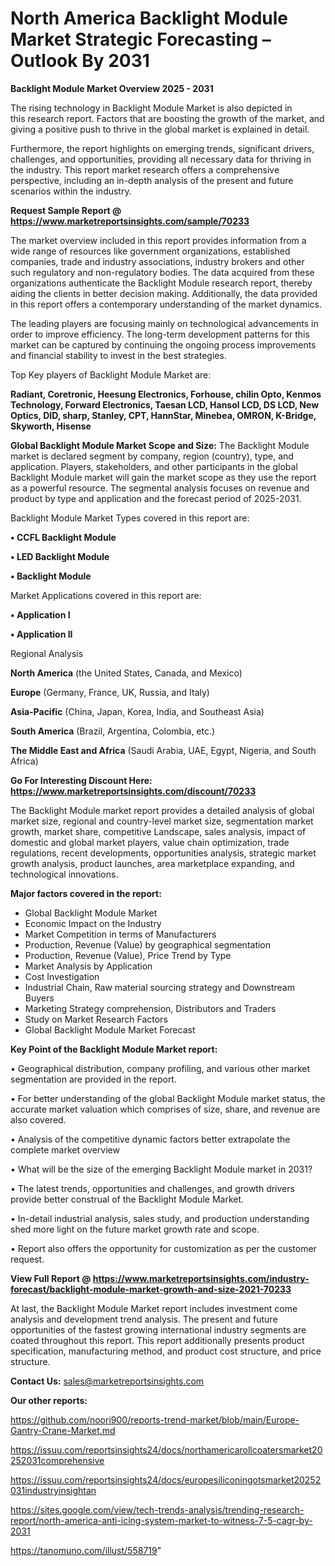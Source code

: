 # North America Backlight Module Market Strategic Forecasting – Outlook By 2031

<Strong> Backlight Module Market Overview 2025 - 2031</strong>

The rising technology in Backlight Module Market is also depicted in this research report. Factors that are boosting the growth of the market, and giving a positive push to thrive in the global market is explained in detail.

Furthermore, the report highlights on emerging trends, significant drivers, challenges, and opportunities, providing all necessary data for thriving in the industry. This report market research offers a comprehensive perspective, including an in-depth analysis of the present and future scenarios within the industry.

<strong>Request Sample Report @ <a href=https://www.marketreportsinsights.com/sample/70233>https://www.marketreportsinsights.com/sample/70233</a></strong>

The market overview included in this report provides information from a wide range of resources like government organizations, established companies, trade and industry associations, industry brokers and other such regulatory and non-regulatory bodies. The data acquired from these organizations authenticate the Backlight Module research report, thereby aiding the clients in better decision making. Additionally, the data provided in this report offers a contemporary understanding of the market dynamics.

The leading players are focusing mainly on technological advancements in order to improve efficiency. The long-term development patterns for this market can be captured by continuing the ongoing process improvements and financial stability to invest in the best strategies.

Top Key players of Backlight Module Market are:

<strong>Radiant, Coretronic, Heesung Electronics, Forhouse, chilin Opto, Kenmos Technology, Forward Electronics, Taesan LCD, Hansol LCD, DS LCD, New Optics, DID, sharp, Stanley, CPT, HannStar, Minebea, OMRON, K-Bridge, Skyworth, Hisense</strong>

<strong><b>Global Backlight Module Market Scope and Size:</b></strong>
The Backlight Module market is declared segment by company, region (country), type, and application. Players, stakeholders, and other participants in the global Backlight Module market will gain the market scope as they use the report as a powerful resource. The segmental analysis focuses on revenue and product by type and application and the forecast period of 2025-2031.

Backlight Module Market Types covered in this report are:

<strong>• CCFL Backlight Module

• LED Backlight Module

• Backlight Module</strong>

Market Applications covered in this report are:

<strong>• Application I

• Application II</strong> 

Regional Analysis

<strong>North America</strong> (the United States, Canada, and Mexico)

<strong>Europe</strong> (Germany, France, UK, Russia, and Italy)

<strong>Asia-Pacific</strong> (China, Japan, Korea, India, and Southeast Asia)

<strong>South America</strong> (Brazil, Argentina, Colombia, etc.)

<strong>The Middle East and Africa</strong> (Saudi Arabia, UAE, Egypt, Nigeria, and South Africa)

<strong>Go For Interesting Discount Here: <a href=https://www.marketreportsinsights.com/discount/70233>https://www.marketreportsinsights.com/discount/70233</a></strong>

The Backlight Module market report provides a detailed analysis of global market size, regional and country-level market size, segmentation market growth, market share, competitive Landscape, sales analysis, impact of domestic and global market players, value chain optimization, trade regulations, recent developments, opportunities analysis, strategic market growth analysis, product launches, area marketplace expanding, and technological innovations.

<strong><b>Major factors covered in the report:</b></strong>
<ul>
  <li>Global Backlight Module Market </li>
  <li>Economic Impact on the Industry</li>
  <li>Market Competition in terms of Manufacturers</li>
  <li>Production, Revenue (Value) by geographical segmentation</li>
  <li>Production, Revenue (Value), Price Trend by Type</li>
  <li>Market Analysis by Application</li>
  <li>Cost Investigation</li>
  <li>Industrial Chain, Raw material sourcing strategy and Downstream Buyers</li>
  <li>Marketing Strategy comprehension, Distributors and Traders</li>
  <li>Study on Market Research Factors</li>
  <li>Global Backlight Module Market Forecast</li>
</ul>

<strong><b>Key Point of the Backlight Module Market report:</b></strong>

• Geographical distribution, company profiling, and various other market segmentation are provided in the report.

• For better understanding of the global Backlight Module market status, the accurate market valuation which comprises of size, share, and revenue are also covered.

• Analysis of the competitive dynamic factors better extrapolate the complete market overview

• What will be the size of the emerging Backlight Module market in 2031?

• The latest trends, opportunities and challenges, and growth drivers provide better construal of the Backlight Module Market.

• In-detail industrial analysis, sales study, and production understanding shed more light on the future market growth rate and scope.

• Report also offers the opportunity for customization as per the customer request.

<strong><b>View Full Report @ <a href=https://www.marketreportsinsights.com/industry-forecast/backlight-module-market-growth-and-size-2021-70233>https://www.marketreportsinsights.com/industry-forecast/backlight-module-market-growth-and-size-2021-70233</a></b></strong>


At last, the Backlight Module Market report includes investment come analysis and development trend analysis. The present and future opportunities of the fastest growing international industry segments are coated throughout this report. This report additionally presents product specification, manufacturing method, and product cost structure, and price structure.

<strong>Contact Us:</strong>
sales@marketreportsinsights.com

<strong>Our other reports:</strong>

<a href=https://github.com/noori900/reports-trend-market/blob/main/Europe-Gantry-Crane-Market.md>https://github.com/noori900/reports-trend-market/blob/main/Europe-Gantry-Crane-Market.md</a>

<a href=https://issuu.com/reportsinsights24/docs/northamericarollcoatersmarket20252031comprehensive>https://issuu.com/reportsinsights24/docs/northamericarollcoatersmarket20252031comprehensive</a>

<a href=https://issuu.com/reportsinsights24/docs/europesiliconingotsmarket20252031industryinsightan>https://issuu.com/reportsinsights24/docs/europesiliconingotsmarket20252031industryinsightan</a>

<a href=https://sites.google.com/view/tech-trends-analysis/trending-research-report/north-america-anti-icing-system-market-to-witness-7-5-cagr-by-2031>https://sites.google.com/view/tech-trends-analysis/trending-research-report/north-america-anti-icing-system-market-to-witness-7-5-cagr-by-2031</a>

<a href=https://tanomuno.com/illust/558719>https://tanomuno.com/illust/558719</a>"
